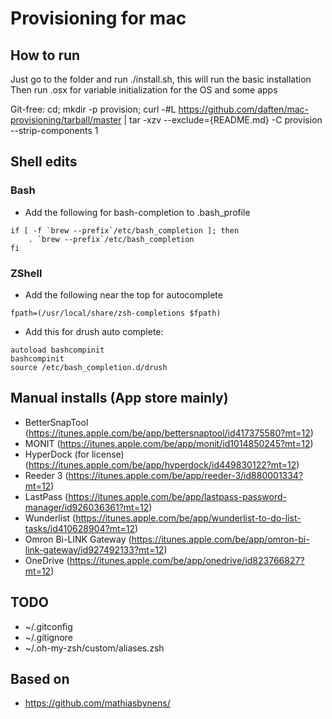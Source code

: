 # Provisioning for mac

## How to run

Just go to the folder and run ./install.sh, this will run the basic installation
Then run .osx for variable initialization for the OS and some apps

Git-free:
cd; mkdir -p provision; curl -#L https://github.com/daften/mac-provisioning/tarball/master | tar -xzv --exclude={README.md} -C provision --strip-components 1



## Shell edits

### Bash

* Add the following for bash-completion to .bash_profile
```
if [ -f `brew --prefix`/etc/bash_completion ]; then
    . `brew --prefix`/etc/bash_completion
fi
```

### ZShell

* Add the following near the top for autocomplete
```
fpath=(/usr/local/share/zsh-completions $fpath)
```
* Add this for drush auto complete:
```
autoload bashcompinit
bashcompinit
source /etc/bash_completion.d/drush
```

## Manual installs (App store mainly)

* BetterSnapTool (https://itunes.apple.com/be/app/bettersnaptool/id417375580?mt=12)
* MONIT (https://itunes.apple.com/be/app/monit/id1014850245?mt=12)
* HyperDock (for license)(https://itunes.apple.com/be/app/hyperdock/id449830122?mt=12)
* Reeder 3 (https://itunes.apple.com/be/app/reeder-3/id880001334?mt=12)
* LastPass (https://itunes.apple.com/be/app/lastpass-password-manager/id926036361?mt=12)
* Wunderlist (https://itunes.apple.com/be/app/wunderlist-to-do-list-tasks/id410628904?mt=12)
* Omron Bi-LINK Gateway (https://itunes.apple.com/be/app/omron-bi-link-gateway/id927492133?mt=12)
* OneDrive (https://itunes.apple.com/be/app/onedrive/id823766827?mt=12)

## TODO

* ~/.gitconfig
* ~/.gitignore
* ~/.oh-my-zsh/custom/aliases.zsh

## Based on

* https://github.com/mathiasbynens/
